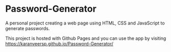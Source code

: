 # Password-Generator

A personal project creating a web page using HTML, CSS and JavaScript to generate passwords. 

This project is hosted with Github Pages and you can use the app by visiting https://karanveersp.github.io/Password-Generator/


